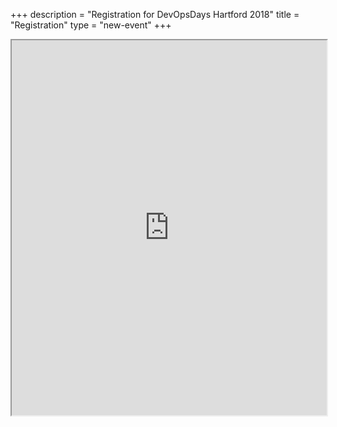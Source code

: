 +++
description = "Registration for DevOpsDays Hartford 2018"
title = "Registration"
type = "new-event"
+++
<div style="width:100%; text-align:left;">

<iframe src="https://dodhart2018.busyconf.com/bookings/new/" height="600" width="100%">
</iframe>
</div></div>
</div>